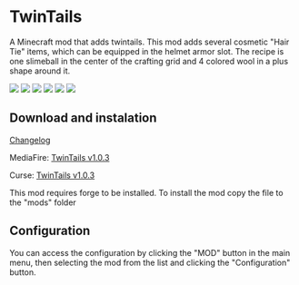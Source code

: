 # TwinTails

A Minecraft mod that adds twintails. This mod adds several cosmetic "Hair Tie" items, which can be equipped in the helmet armor slot. The recipe is one slimeball in the center of the crafting grid and 4 colored wool in a plus shape around it.

![](https://raw.githubusercontent.com/hea3ven/TwinTails/master/twintails_ingame.png)
![](https://raw.githubusercontent.com/hea3ven/TwinTails/master/twintails_ingame2.png)
![](https://raw.githubusercontent.com/hea3ven/TwinTails/master/twintails_ingame3.png)
![](https://raw.githubusercontent.com/hea3ven/TwinTails/master/twintails_ingame4.png)
![](https://raw.githubusercontent.com/hea3ven/TwinTails/master/twintails_ingame5.png)
![](https://raw.githubusercontent.com/hea3ven/TwinTails/master/twintails_ingame6.png)

## Download and instalation

[Changelog](https://github.com/hea3ven/TwinTails/blob/master/CHANGELOG)

MediaFire: [TwinTails v1.0.3](http://www.mediafire.com/download/xzxyaabjli112vv/twintails-1.0.3.jar)

Curse: [TwinTails v1.0.3](http://minecraft.curseforge.com/mc-mods/229959-twintails/files/2238282)

This mod requires forge to be installed.
To install the mod copy the file to the "mods" folder

## Configuration

You can access the configuration by clicking the "MOD" button in the main menu, then selecting the mod from the list and clicking the "Configuration" button.
